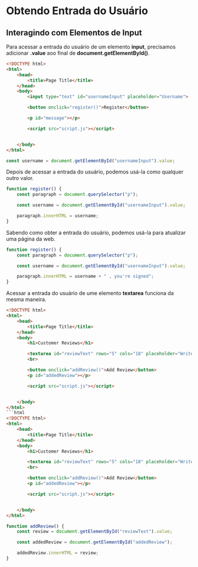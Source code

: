 # Obtendo Entrada do Usuário

## Interagindo com Elementos de Input

Para acessar a entrada do usuário de um elemento **input**, precisamos adicionar **.value** aoo final de **document.getElementById()**.

```html
<!DOCTYPE html>
<html>
	<head>
		<title>Page Title</title>
	</head>
	<body>
		<input type="text" id="usernameInput" placeholder="Username">

		<button onclick="register()">Register</button>

		<p id="message"></p>

		<script src="script.js"></script>


	</body>
</html>
```
```js
const username = document.getElementById("usernameInput").value;
```
Depois de acessar a entrada do usuário, podemos usá-la como qualquer outro valor.

```js
function register() {
    const paragraph = document.querySelector("p");

    const username = document.getElementById("usernameInput").value;

    paragraph.innerHTML = username;
}

```
Sabendo como obter a entrada do usuário, podemos usá-la para atualizar uma página da web.

```js
function register() {
    const paragraph = document.querySelector("p");

    const username = document.getElementById("usernameInput").value;

    paragraph.innerHTML = username + " , you're signed";
}
```
Acessar a entrada do usuário de ume elemento **textarea** funciona da mesma maneira.

```html
<!DOCTYPE html>
<html>
	<head>
		<title>Page Title</title>
	</head>
	<body>
		<h1>Customer Reviews</h1>

		<textarea id="reviewText" rows="5" cols="18" placeholder="Write your review here"></textarea>
		<br>

		<button onclick="addReview()">Add Review</button>
		<p id="addedReview"></p>

		<script src="script.js"></script>


	</body>
</html>
```html
<!DOCTYPE html>
<html>
	<head>
		<title>Page Title</title>
	</head>
	<body>
		<h1>Customer Reviews</h1>

		<textarea id="reviewText" rows="5" cols="18" placeholder="Write your review here"></textarea>
		<br>

		<button onclick="addReview()">Add Review</button>
		<p id="addedReview"></p>

		<script src="script.js"></script>


	</body>
</html>
```

```js
function addReview() {
    const review = document.getElementById("reviewText").value;

    const addedReview = document.getElementById("addedReview");

    addedReview.innerHTML = review;
}
```
